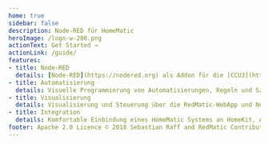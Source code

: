 ```yaml
---
home: true
sidebar: false
description: Node-RED für HomeMatic
heroImage: /logo-w-200.png
actionText: Get Started →
actionLink: /guide/
features:
- title: Node-RED
  details: [Node-RED](https://nodered.org) als Addon für die [CCU3](https://www.homematic-ip.com/produkte/detail/smart-home-zentrale-ccu3.html) und [RaspberryMatic](https://github.com/jens-maus/RaspberryMatic)
- title: Automatisierung
  details: Visuelle Programmierung von Automatisierungen, Regeln und Szenen
- title: Visualisierung
  details: Visualisierung und Steuerung über die RedMatic-WebApp und Node-RED Dashboard
- title: Integration
  details: Komfortable Einbindung eines HomeMatic Systems an HomeKit, Alexa und MQTT, Anbindungen an externe Services und Systeme
footer: Apache 2.0 Licence © 2018 Sebastian Raff and RedMatic Contributors
---
```

